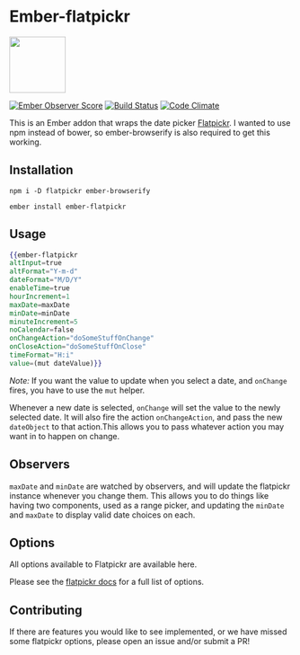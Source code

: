 # Ember-flatpickr

<a href="http://shipshape.io/"><img src="http://i.imgur.com/EVjM7AV.png" width="100" height="100"/></a>

[![Ember Observer Score](https://emberobserver.com/badges/ember-flatpickr.svg)](https://emberobserver.com/addons/ember-flatpickr)
[![Build Status](https://travis-ci.org/shipshapecode/ember-flatpickr.svg?branch=master)](https://travis-ci.org/shipshapecode/ember-flatpickr)
[![Code Climate](https://codeclimate.com/github/shipshapecode/ember-flatpickr/badges/gpa.svg)](https://codeclimate.com/github/shipshapecode/ember-flatpickr)

This is an Ember addon that wraps the date picker [Flatpickr](http://chmln.github.io/flatpickr/). I wanted to use npm instead of bower, so ember-browserify is also required to get this working.

## Installation

`npm i -D flatpickr ember-browserify`

`ember install ember-flatpickr`

## Usage

```hbs
{{ember-flatpickr
altInput=true
altFormat="Y-m-d"
dateFormat="M/D/Y"
enableTime=true
hourIncrement=1
maxDate=maxDate
minDate=minDate
minuteIncrement=5
noCalendar=false
onChangeAction="doSomeStuffOnChange"
onCloseAction="doSomeStuffOnClose"
timeFormat="H:i"
value=(mut dateValue)}}
```

*Note:* If you want the value to update when you select a date, and `onChange` fires, you have to use the `mut` helper.

Whenever a new date is selected, `onChange` will set the value to the newly selected date. It will also fire the action `onChangeAction`, and pass the new `dateObject` to that action.This allows you to pass whatever action you may want in to happen on change.

## Observers

`maxDate` and `minDate` are watched by observers, and will update the flatpickr instance whenever you change them. This allows you to do things like having two components, used as a range picker, and updating the `minDate` and `maxDate` to display valid date choices on each.

## Options

All options available to Flatpickr are available here. 

Please see the [flatpickr docs](https://chmln.github.io/flatpickr/) for a full list of options.

## Contributing

If there are features you would like to see implemented, or we have missed some flatpickr options, please open an issue and/or submit a PR!



